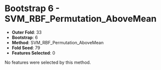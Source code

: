# Bootstrap 6 - SVM_RBF_Permutation_AboveMean

- **Outer Fold**: 33
- **Bootstrap**: 6
- **Method**: SVM_RBF_Permutation_AboveMean
- **Fold Seed**: 79
- **Features Selected**: 0

No features were selected by this method.

